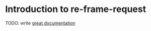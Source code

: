 # Introduction to re-frame-request

TODO: write [great documentation](http://jacobian.org/writing/what-to-write/)
